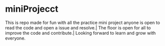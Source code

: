 # miniProjecct
This is repo made for fun with all the practice mini project anyone is open to read the code and open a issue and resolve.| 
The floor is open for all to improve the code and contribute.| 
Looking forward to learn and grow with everyone. 
